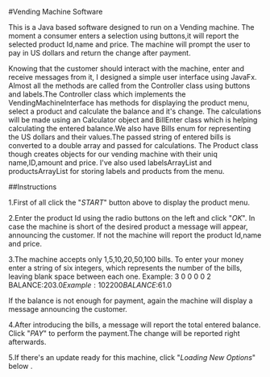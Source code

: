 #Vending Machine Software

  This is a Java based software designed to run on a Vending machine. The moment
a consumer enters a selection using buttons,it will report the selected product Id,name and price.
The machine will prompt the user to pay in US dollars and return the change after payment.


  Knowing that the customer should interact with the machine, enter and receive messages from it, I designed a simple user interface using JavaFx.
Almost all the methods are called from the Controller class using buttons and labels.The Controller class which implements the VendingMachineInterface has methods for displaying the product menu, select a product and calculate the balance and it's change. The calculations
will be made using an Calculator object and BillEnter class which is helping calculating the entered balance.We also have Bills enum for representing the US dollars and their values.The passed string of entered bills is converted to a double array and passed for calculations. The Product class though creates objects for our vending machine with their uniq name,ID,amount and price. I've also used labelsArrayList and productsArrayList for storing labels and products from the menu.


##Instructions

  1.First of all click the "*START*" button above to display the product menu.

  2.Enter the product Id using the radio buttons on the left and click "*OK*". In case the machine is short of the desired product a message will appear, announcing the customer. If not the machine will report the product Id,name and price.

  3.The machine accepts only $1,$5,$10,$20,$50,$100 bills. To enter your money enter a string of six integers, which represents the number of the bills, leaving blank space between each one.
  Example: 3 0 0 0 0 2  BALANCE:$203.0        Example:1 0 2 2 0 0 BALANCE:$61.0

  If the balance is not enough for payment, again the machine will display a message announcing the customer.

  4.After introducing the bills, a message will report the total entered balance. Click "*PAY*" to perform the payment.The change will be reported right afterwards.

  5.If there's an update ready for this machine, click "*Loading New Options*" below .



